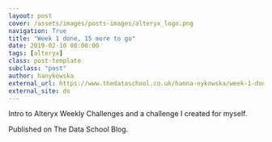 ```yaml
---
layout: post
cover: /assets/images/posts-images/alteryx_logo.png
navigation: True
title: "Week 1 done, 15 more to go"
date: 2019-02-10 00:00:00
tags: [alteryx]
class: post-template
subclass: "post"
author: hanykowska
external_url: https://www.thedataschool.co.uk/hanna-nykowska/week-1-done-15-more-to-go/
external_site: ds
---
```


Intro to Alteryx Weekly Challenges and a challenge I created for myself.

Published on The Data School Blog.
